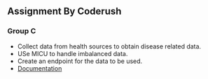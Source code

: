 ## Assignment By Coderush

### Group C

- Collect data from health sources to obtain disease related data.
- USe MICU to handle imbalanced data.
- Create an endpoint for the data to be used.
- [Documentation](https://docs.google.com/document/d/1pLaNdcsRruwETkjfhsgUWpfy86HKBV6ARVK66yoGX-E/edit)
